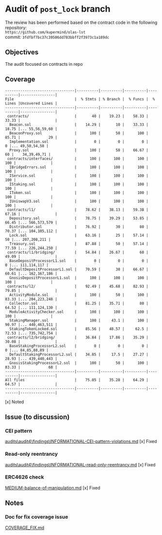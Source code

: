 # Audit of `post_lock` branch
The review has been performed based on the contract code in the following repository:<br>
`https://github.com/kupermind/olas-lst` <br>
commit: `3fdfbf7bc37c39506dd783bbff2f3973c1a189dc` <br> 

## Objectives
The audit focused on contracts in repo <br>

## Coverage
```
--------------------------------|----------|----------|----------|----------|----------------|
File                            |  % Stmts | % Branch |  % Funcs |  % Lines |Uncovered Lines |
--------------------------------|----------|----------|----------|----------|----------------|
 contracts/                     |       40 |    19.23 |    58.33 |    33.33 |                |
  Beacon.sol                    |    14.29 |       10 |    33.33 |    18.75 |... 55,56,59,60 |
  BeaconProxy.sol               |      100 |       50 |      100 |    85.71 |             29 |
  Implementation.sol            |        0 |        0 |        0 |        0 |... 49,50,54,58 |
  Proxy.sol                     |      100 |       50 |    66.67 |       60 |    34,39,49,71 |
 contracts/interfaces/          |      100 |      100 |      100 |      100 |                |
  IBridgeErrors.sol             |      100 |      100 |      100 |      100 |                |
  IService.sol                  |      100 |      100 |      100 |      100 |                |
  IStaking.sol                  |      100 |      100 |      100 |      100 |                |
  IToken.sol                    |      100 |      100 |      100 |      100 |                |
  IUniswapV3.sol                |      100 |      100 |      100 |      100 |                |
 contracts/l1/                  |    78.62 |    38.13 |    59.38 |    67.16 |                |
  Depository.sol                |    78.75 |    39.29 |    53.85 |    66.45 |... 566,573,579 |
  Distributor.sol               |    76.92 |       30 |       80 |    70.37 |... 104,105,112 |
  Lock.sol                      |    63.16 |       25 |    57.14 |       50 |... 207,208,211 |
  Treasury.sol                  |    87.88 |       50 |    57.14 |    77.59 |... 226,244,250 |
 contracts/l1/bridging/         |    54.84 |    26.67 |       60 |    49.09 |                |
  BaseDepositProcessorL1.sol    |        0 |        0 |        0 |        0 |... 111,114,117 |
  DefaultDepositProcessorL1.sol |    70.59 |       30 |    66.67 |    60.61 |... 162,167,186 |
  GnosisDepositProcessorL1.sol  |      100 |      100 |      100 |      100 |                |
 contracts/l2/                  |    92.49 |    45.68 |    82.93 |    79.85 |                |
  ActivityModule.sol            |      100 |       50 |      100 |    83.33 |... 204,223,248 |
  Collector.sol                 |    81.25 |    35.71 |       80 |    64.52 |... 111,124,130 |
  ModuleActivityChecker.sol     |      100 |      100 |      100 |      100 |                |
  StakingManager.sol            |      100 |     43.1 |      100 |    90.97 |... 440,463,511 |
  StakingTokenLocked.sol        |    85.56 |    48.57 |     62.5 |    72.53 |... 735,742,754 |
 contracts/l2/bridging/         |    36.84 |    17.86 |    35.29 |    30.08 |                |
  BaseStakingProcessorL2.sol    |        0 |        0 |        0 |        0 |... 84,85,88,89 |
  DefaultStakingProcessorL2.sol |    34.85 |     17.5 |    27.27 |    28.93 |... 439,440,443 |
  GnosisStakingProcessorL2.sol  |      100 |       50 |      100 |    83.33 |             68 |
--------------------------------|----------|----------|----------|----------|----------------|
All files                       |    75.05 |    35.28 |    64.29 |    64.57 |                |
--------------------------------|----------|----------|----------|----------|----------------|
```
[x] Noted

## Issue (to discussion)
### CEI pattern 
[audits\audit4\findings\INFORMATIONAL-CEI-pattern-violations.md](audits\audit4\findings\INFORMATIONAL-CEI-pattern-violations.md)
[x] Fixed

### Read-only reentrancy
[audits\audit4\findings\INFORMATIONAL-read-only-reentrancy.md](audits\audit4\findings\INFORMATIONAL-read-only-reentrancy.md)
[x] Fixed

### ERC4626 check
[MEDIUM-balance-of-manipulation.md](findings/MEDIUM-balance-of-manipulation.md)
[x] Fixed

## Notes
### Doc for fix coverage issue
[COVERAGE_FIX.md](COVERAGE_FIX.md)